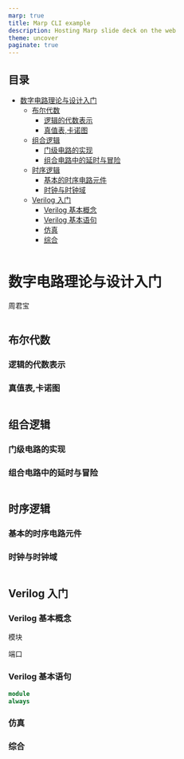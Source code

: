 ```yaml
---
marp: true
title: Marp CLI example
description: Hosting Marp slide deck on the web
theme: uncover
paginate: true
---
```

<style>
hr {
    height: 0px;
    border: none;
}
</style>
## 目录
- [数字电路理论与设计入门](#数字电路理论与设计入门)
  - [布尔代数](#布尔代数)
    - [逻辑的代数表示](#逻辑的代数表示)
    - [真值表,卡诺图](#真值表卡诺图)
  - [组合逻辑](#组合逻辑)
    - [门级电路的实现](#门级电路的实现)
    - [组合电路中的延时与冒险](#组合电路中的延时与冒险)
  - [时序逻辑](#时序逻辑)
    - [基本的时序电路元件](#基本的时序电路元件)
    - [时钟与时钟域](#时钟与时钟域)
  - [Verilog 入门](#verilog-入门)
    - [Verilog 基本概念](#verilog-基本概念)
    - [Verilog 基本语句](#verilog-基本语句)
    - [仿真](#仿真)
    - [综合](#综合)


---
# 数字电路理论与设计入门

周君宝

---
## 布尔代数

### 逻辑的代数表示

### 真值表,卡诺图

---
## 组合逻辑
### 门级电路的实现

### 组合电路中的延时与冒险

---
## 时序逻辑

### 基本的时序电路元件

### 时钟与时钟域

---
## Verilog 入门

### Verilog 基本概念

模块

端口

### Verilog 基本语句

```verilog
module
always
```

### 仿真

### 综合

